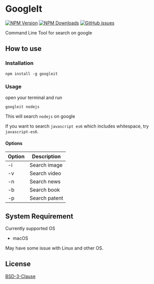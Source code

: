 # GoogleIt

[![NPM Version](http://img.shields.io/npm/v/googleit.svg?style=flat)](https://www.npmjs.com/package/googleit)
[![NPM Downloads](https://img.shields.io/npm/dm/googleit.svg?style=flat)](https://www.npmjs.com/package/googleit)
[![GitHub issues](https://img.shields.io/github/issues-raw/PeterTeng/googleit.svg)](https://github.com/PeterTeng/googleit/issues)

Command Line Tool for search on google

## How to use

### Installation

`npm install -g googleit`

### Usage

open your terminal and run

`googleit nodejs`

This will search `nodejs` on google

If you want to search `javascript es6` which includes whitespace, try `javascript-es6`.

#### Options

|Option|Description|
|---|---|
|-i|Search image|
|-v|Search video|
|-n|Search news|
|-b|Search book|
|-p|Search patent|

## System Requirement

Currently supported OS

- macOS

May have some issue with Linux and other OS.

## License

[BSD-3-Clause](https://github.com/PeterTeng/googleit/blob/master/LICENSE)
